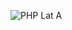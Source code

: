 ![PHP Lat A](https://user-images.githubusercontent.com/99664611/153895659-33456b3c-86db-4019-a788-6278a7e96da6.png)
